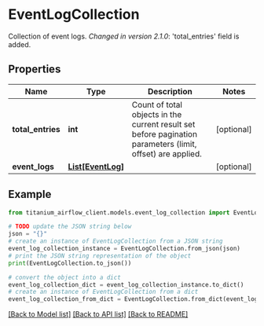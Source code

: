 # EventLogCollection

Collection of event logs.  *Changed in version 2.1.0*&#58; 'total_entries' field is added. 

## Properties

Name | Type | Description | Notes
------------ | ------------- | ------------- | -------------
**total_entries** | **int** | Count of total objects in the current result set before pagination parameters (limit, offset) are applied.  | [optional] 
**event_logs** | [**List[EventLog]**](EventLog.md) |  | [optional] 

## Example

```python
from titanium_airflow_client.models.event_log_collection import EventLogCollection

# TODO update the JSON string below
json = "{}"
# create an instance of EventLogCollection from a JSON string
event_log_collection_instance = EventLogCollection.from_json(json)
# print the JSON string representation of the object
print(EventLogCollection.to_json())

# convert the object into a dict
event_log_collection_dict = event_log_collection_instance.to_dict()
# create an instance of EventLogCollection from a dict
event_log_collection_from_dict = EventLogCollection.from_dict(event_log_collection_dict)
```
[[Back to Model list]](../README.md#documentation-for-models) [[Back to API list]](../README.md#documentation-for-api-endpoints) [[Back to README]](../README.md)


